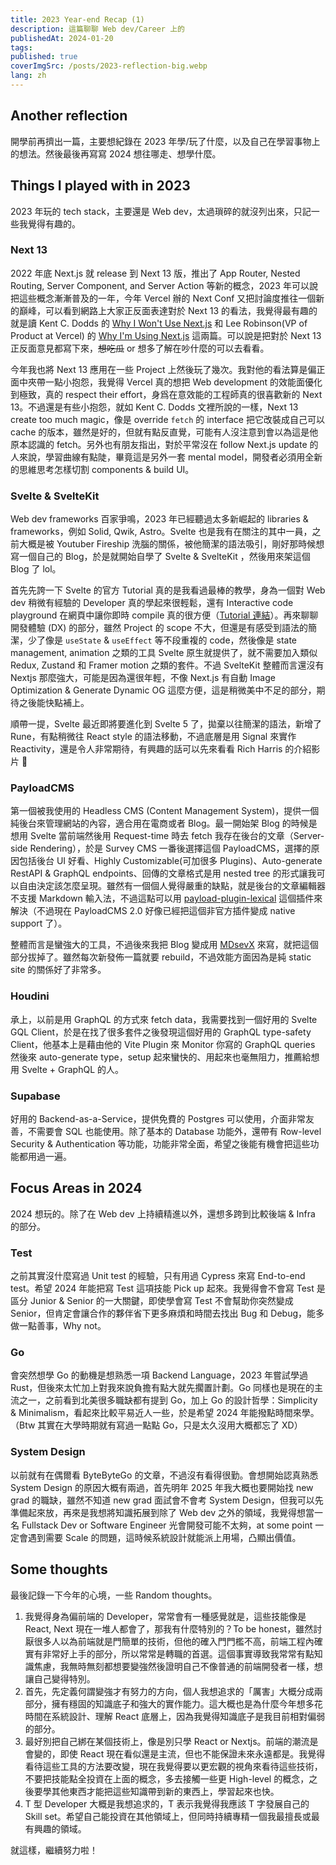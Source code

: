 ```yaml
---
title: 2023 Year-end Recap (1)
description: 這篇聊聊 Web dev/Career 上的
publishedAt: 2024-01-20
tags: 
published: true
coverImgSrc: /posts/2023-reflection-big.webp
lang: zh
---
```


## Another reflection

開學前再擠出一篇，主要想紀錄在 2023 年學/玩了什麼，以及自己在學習事物上的想法。然後最後再寫寫 2024 想往哪走、想學什麼。

## Things I played with in 2023
2023 年玩的 tech stack，主要還是 Web dev，太過瑣碎的就沒列出來，只記一些我覺得有趣的。
### Next 13

2022 年底 Next.js 就 release 到 Next 13 版，推出了 App Router, Nested Routing, Server Component, and Server Action 等新的概念，2023 年可以說把這些概念漸漸普及的一年，今年 Vercel 辦的 Next Conf 又把討論度推往一個新的巔峰，可以看到網路上大家正反面表達對於 Next 13 的看法，我覺得最有趣的就是讀 Kent C. Dodds 的 [Why I Won't Use Next.js](https://www.epicweb.dev/why-i-wont-use-nextjs) 和 Lee Robinson(VP of Product at Vercel) 的 [Why I'm Using Next.js](https://leerob.io/blog/using-nextjs) 這兩篇。可以說是把對於 Next 13 正反面意見都寫下來，~~想吃瓜~~ or 想多了解在吵什麼的可以去看看。

今年我也將 Next 13 應用在一些 Project 上然後玩了幾次。我對他的看法算是偏正面中夾帶一點小抱怨，我覺得 Vercel 真的想把 Web development 的效能面優化到極致，真的 respect their effort，身爲在意效能的工程師真的很喜歡新的 Next 13。不過還是有些小抱怨，就如 Kent C. Dodds 文裡所說的一樣，Next 13 create too much magic，像是 override `fetch` 的 interface 把它改裝成自己可以 cache 的版本，雖然是好的，但就有點反直覺，可能有人沒注意到會以為這是他原本認識的 fetch。另外也有朋友指出，對於平常沒在 follow Next.js update 的人來說，學習曲線有點陡，畢竟這是另外一套 mental model，開發者必須用全新的思維思考怎樣切割 components & build UI。

### Svelte & SvelteKit

Web dev frameworks 百家爭鳴，2023 年已經聽過太多新崛起的 libraries & frameworks，例如 Solid, Qwik, Astro。Svelte 也是我有在關注的其中一員，之前大概是被 Youtuber Fireship 洗腦的關係，被他簡潔的語法吸引，剛好那時候想寫一個自己的 Blog，於是就開始自學了 Svelte & SvelteKit ，然後用來架這個 Blog 了 lol。

首先先誇一下 Svelte 的官方 Tutorial 真的是我看過最棒的教學，身為一個對 Web dev 稍微有經驗的 Developer 真的學起來很輕鬆，還有 Interactive code playground 在網頁中讓你即時 compile 真的很方便（[Tutorial 連結](https://learn.svelte.dev/tutorial/welcome-to-svelte)）。再來聊聊開發體驗 (DX) 的部分，雖然 Project 的 scope 不大，但還是有感受到語法的簡潔，少了像是 `useState` & `useEffect` 等不段重複的 code，然後像是 state management, animation 之類的工具 Svelte 原生就提供了，就不需要加入類似 Redux, Zustand 和 Framer motion 之類的套件。不過 SvelteKit 整體而言還沒有 Nextjs 那麼強大，可能是因為還很年輕，不像 Next.js 有自動 Image Optimization & Generate Dynamic OG 這麼方便，這是稍微美中不足的部分，期待之後能快點補上。

<Callout>
	順帶一提，Svelte 最近即將要進化到 Svelte 5 了，拋棄以往簡潔的語法，新增了 Rune，有點稍微往 React style 的語法移動，不過底層是用 Signal 來實作 Reactivity，還是令人非常期待，有興趣的話可以先來看看 Rich Harris 的介紹影片 🎉
	<Youtube id="RVnxF3j3N8U" />
</Callout>

### PayloadCMS

第一個被我使用的 Headless CMS (Content Management System)，提供一個純後台來管理網站的內容，適合用在電商或者 Blog。最一開始架 Blog 的時候是想用 Svelte 當前端然後用 Request-time 時去 fetch 我存在後台的文章（Server-side Rendering），於是 Survey CMS 一番後選擇這個 PayloadCMS，選擇的原因包括後台 UI 好看、Highly Customizable(可加很多 Plugins)、Auto-generate RestAPI & GraphQL endpoints、回傳的文章格式是用 nested tree 的形式讓我可以自由決定該怎麼呈現。雖然有一個個人覺得嚴重的缺點，就是後台的文章編輯器不支援 Markdown 輸入法，不過這點可以用 [payload-plugin-lexical](https://github.com/AlessioGr/payload-plugin-lexical) 這個插件來解決（不過現在 PayloadCMS 2.0 好像已經把這個非官方插件變成 native support 了）。

整體而言是蠻強大的工具，不過後來我把 Blog 變成用 [MDsevX](https://mdsvex.pngwn.io/) 來寫，就把這個部分拔掉了。雖然每次新發佈一篇就要 rebuild，不過效能方面因為是純 static site 的關係好了非常多。

### Houdini

承上，以前是用 GraphQL 的方式來 fetch data，我需要找到一個好用的 Svelte GQL Client，於是在找了很多套件之後發現這個好用的 GraphQL type-safety Client，他基本上是藉由他的 Vite Plugin 來 Monitor 你寫的 GraphQL queries 然後來 auto-generate type，setup 起來蠻快的、用起來也毫無阻力，推薦給想用 Svelte + GraphQL 的人。

### Supabase

好用的 Backend-as-a-Service，提供免費的 Postgres 可以使用，介面非常友善，不需要會 SQL 也能使用。除了基本的 Database 功能外，還帶有 Row-level Security & Authentication 等功能，功能非常全面，希望之後能有機會把這些功能都用過一遍。

## Focus Areas in 2024
2024 想玩的。除了在 Web dev 上持續精進以外，還想多跨到比較後端 & Infra 的部分。

### Test

之前其實沒什麼寫過 Unit test 的經驗，只有用過 Cypress 來寫 End-to-end test。希望 2024 年能把寫 Test 這項技能 Pick up 起來。我覺得會不會寫 Test 是區分 Junior & Senior 的一大關鍵，即使學會寫 Test 不會幫助你突然變成 Senior，但肯定會讓合作的夥伴省下更多麻煩和時間去找出 Bug 和 Debug，能多做一點善事，Why not。

### Go

會突然想學 Go 的動機是想熟悉一項 Backend Language，2023 年嘗試學過 Rust，但後來太忙加上對我來說負擔有點大就先擱置計劃。Go 同樣也是現在的主流之一，之前看到北美很多職缺都有提到 Go，加上 Go 的設計哲學：Simplicity & Minimalism，看起來比較平易近人一些，於是希望 2024 年能撥點時間來學。（Btw 其實在大學時期就有寫過一點點 Go，只是太久沒用大概都忘了 XD）

### System Design

以前就有在偶爾看 ByteByteGo 的文章，不過沒有看得很勤。會想開始認真熟悉 System Design 的原因大概有兩過，首先明年 2025 年我大概也要開始找 new grad 的職缺，雖然不知道 new grad 面試會不會考 System Design，但我可以先準備起來放，再來是我想將知識拓展到除了 Web dev 之外的領域，我覺得想當一名 Fullstack Dev or Software Engineer 光會開發可能不太夠，at some point 一定會遇到需要 Scale 的問題，這時候系統設計就能派上用場，凸顯出價值。

## Some thoughts

最後記錄一下今年的心境，一些 Random thoughts。

1. 我覺得身為偏前端的 Developer，常常會有一種感覺就是，這些技能像是 React, Next 現在一堆人都會了，那我有什麼特別的？To be honest，雖然討厭很多人以為前端就是門簡單的技術，但他的確入門門檻不高，前端工程內確實有非常好上手的部分，所以常常是轉職的首選。這個事實導致我常常有點知識焦慮，我無時無刻都想要變強然後證明自己不像普通的前端開發者一樣，想讓自己變得特別。
2. 首先，先定義何謂變強才有努力的方向，個人我想追求的「厲害」大概分成兩部分，擁有穩固的知識底子和強大的實作能力。這大概也是為什麼今年想多花時間在系統設計、理解 React 底層上，因為我覺得知識底子是我目前相對偏弱的部分。
3. 最好別把自己綁在某個技術上，像是別只學 React or Nextjs。前端的潮流是會變的，即使 React 現在看似還是主流，但也不能保證未來永遠都是。我覺得看待這些工具的方法要改變，現在我覺得要以更宏觀的視角來看待這些技術，不要把技能點全投資在上面的概念，多去接觸一些更 High-level 的概念，之後要學其他東西才能把這些知識帶到新的東西上，學習起來也快。
4. T 型 Developer 大概是我想追求的，T 表示我覺得我應該 T 字發展自己的 Skill set。希望自己能投資在其他領域上，但同時持續專精一個我最擅長或最有興趣的領域。

就這樣，繼續努力啦！
